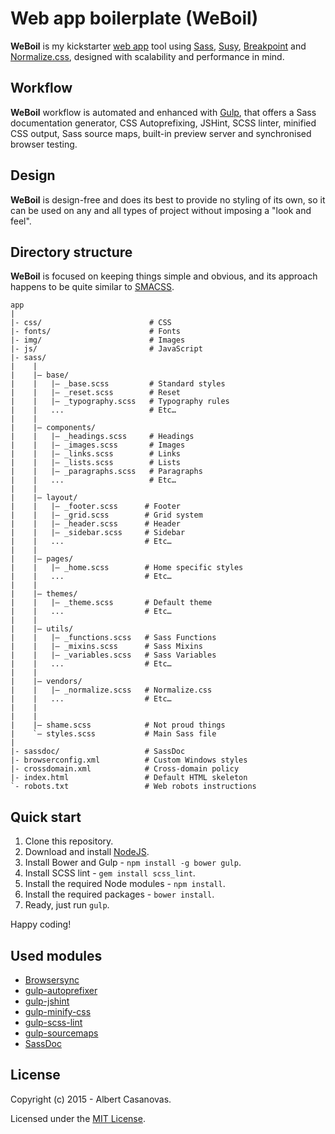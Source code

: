 Web app boilerplate (WeBoil)
==========================

**WeBoil** is my kickstarter [web app](https://en.wikipedia.org/wiki/Web_application) tool using [Sass](http://sass-lang.com/), [Susy](http://susy.oddbird.net/), [Breakpoint](http://breakpoint-sass.com/) and [Normalize.css](https://necolas.github.io/normalize.css/), designed with scalability and performance in mind.

Workflow
--------
**WeBoil** workflow is automated and enhanced with [Gulp](http://gulpjs.com/), that offers a Sass documentation generator, CSS Autoprefixing, JSHint, SCSS linter, minified CSS output, Sass source maps, built-in preview server and synchronised browser testing.

Design
------
**WeBoil** is design-free and does its best to provide no styling of its own, so it can be used on any and all types of project without imposing a "look and feel".

Directory structure
-------------------
**WeBoil** is focused on keeping things simple and obvious, and its approach happens to be quite similar to [SMACSS](https://smacss.com/).

```
app
|
|- css/                        # CSS
|- fonts/                      # Fonts
|- img/                        # Images
|- js/                         # JavaScript
|- sass/
|    |
|    |– base/
|    |   |– _base.scss         # Standard styles
|    |   |– _reset.scss        # Reset
|    |   |– _typography.scss   # Typography rules
|    |   ...                   # Etc…
|    |
|    |– components/
|    |   |– _headings.scss     # Headings
|    |   |– _images.scss       # Images
|    |   |– _links.scss        # Links
|    |   |– _lists.scss        # Lists
|    |   |– _paragraphs.scss   # Paragraphs
|    |   ...                   # Etc…
|    |
|    |– layout/
|    |   |– _footer.scss      # Footer
|    |   |– _grid.scss        # Grid system
|    |   |– _header.scss      # Header
|    |   |– _sidebar.scss     # Sidebar
|    |   ...                  # Etc…
|    |
|    |– pages/
|    |   |– _home.scss        # Home specific styles
|    |   ...                  # Etc…
|    |
|    |– themes/
|    |   |– _theme.scss       # Default theme
|    |   ...                  # Etc…
|    |
|    |– utils/
|    |   |– _functions.scss   # Sass Functions
|    |   |– _mixins.scss      # Sass Mixins
|    |   |– _variables.scss   # Sass Variables
|    |   ...                  # Etc…
|    |
|    |– vendors/
|    |   |– _normalize.scss   # Normalize.css
|    |   ...                  # Etc…
|    |
|    |
|    |– shame.scss            # Not proud things
|    `– styles.scss           # Main Sass file
|
|- sassdoc/                   # SassDoc
|- browserconfig.xml          # Custom Windows styles
|- crossdomain.xml            # Cross-domain policy
|- index.html                 # Default HTML skeleton
`- robots.txt                 # Web robots instructions
```

Quick start
-----------
1. Clone this repository.
2. Download and install [NodeJS](https://nodejs.org/).
3. Install Bower and Gulp - `npm install -g bower gulp`.
4. Install SCSS lint - `gem install scss_lint`.
5. Install the required Node modules - `npm install`.
6. Install the required packages - `bower install`.
7. Ready, just run `gulp`.

Happy coding!

Used modules
-------------
- [Browsersync](http://www.browsersync.io/)
- [gulp-autoprefixer](https://github.com/sindresorhus/gulp-autoprefixer)
- [gulp-jshint](https://github.com/spalger/gulp-jshint)
- [gulp-minify-css](https://github.com/murphydanger/gulp-minify-css)
- [gulp-scss-lint](https://github.com/juanfran/gulp-scss-lint)
- [gulp-sourcemaps](https://github.com/floridoo/gulp-sourcemaps)
- [SassDoc](http://sassdoc.com/)

License
-------
Copyright (c) 2015 - Albert Casanovas.

Licensed under the [MIT License](https://github.com/acasanovas/WeBoil/blob/master/LICENSE).
